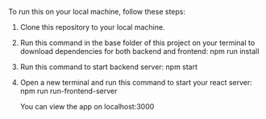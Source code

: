 To run this on your local machine, follow these steps:

1. Clone this repository to your local machine.

2. Run this command in the base folder of this project on your terminal to download dependencies for both backend and frontend:
   npm run install

3. Run this command to start backend server:
   npm start

4. Open a new terminal and run this command to start your react server:
   npm run run-frontend-server

   You can view the app on localhost:3000
